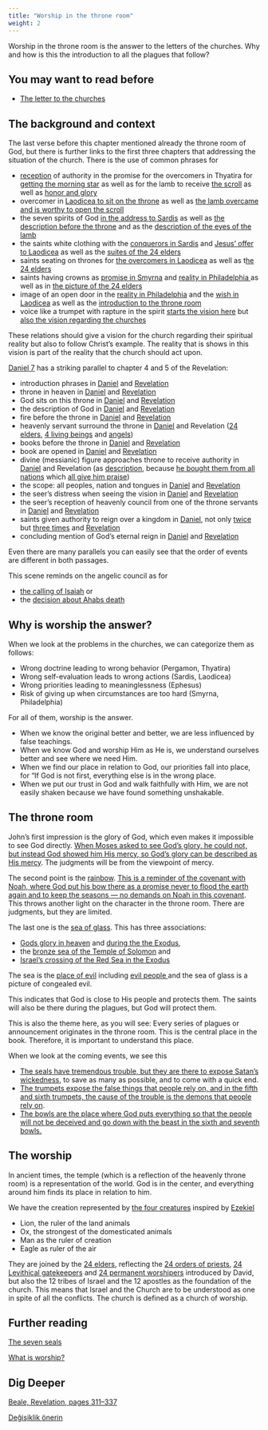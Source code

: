 ```yaml
---
title: "Worship in the throne room"
weight: 2
---
```



Worship in the throne room is the answer to the letters of the churches. Why and how is this the introduction to all the plagues that follow?


## You may want to read before

<a name="a8e2"></a>
- [The letter to the churches](../../../../content/letters/expl/the-letters-to-the-seven-churches)



## The background and context

<a name="3c72"></a>
The last verse before this chapter mentioned already the throne room of God, but there is further links to the first three chapters that addressing the situation of the church. There is the use of common phrases for

- [reception](https://biblehub.com/greek/2983.htm) of authority in the promise for the overcomers in Thyatira for [getting the morning star](https://www.bibleserver.com/NIV/Revelation2%3A28) as well as for the lamb to receive [the scroll](https://www.bibleserver.com/NIV/Revelation5%3A9) as well as [honor and glory](https://www.bibleserver.com/NIV/Revelation5%3A12)
- overcomer in [Laodicea to sit on the throne](https://www.bibleserver.com/NIV/Revelation3%3A21) as well as [the lamb overcame and is worthy to open the scroll](https://www.bibleserver.com/NIV/Revelation5%3A5)
- the seven spirits of God [in the address to Sardis](https://www.bibleserver.com/NIV/Revelation3%3A1) as well as [the description before the throne](https://www.bibleserver.com/NIV/Revelation4%3A5) and as the [description of the eyes of the lamb](https://www.bibleserver.com/NIV/Revelation5%3A6)
- the saints white clothing with the [conquerors in Sardis](https://www.bibleserver.com/NIV/Revelation3%3A5) and [Jesus’ offer to Laodicea](https://www.bibleserver.com/NIV/Revelation3%3A18) as well as the [suites of the 24 elders](https://www.bibleserver.com/NIV/Revelation4%3A4)
- saints seating on thrones for [the overcomers in Laodicea](https://www.bibleserver.com/NIV/Revelation3%3A21) as well as t[he 24 elders](https://www.bibleserver.com/NIV/Revelation4%3A4)
- saints having crowns as [promise in Smyrna](https://www.bibleserver.com/NIV/Revelation2%3A10) and [reality in Philadelphia ](https://www.bibleserver.com/NIV/Revelation3%3A11)as well as in [the picture of the 24 elders](https://www.bibleserver.com/NIV/Revelation4%3A4)
- image of an open door in the [reality in Philadelphia](https://www.bibleserver.com/NIV/Revelation3%3A8) and the [wish in Laodicea](https://www.bibleserver.com/NIV/Revelation3%3A20) as well as the [introduction to the throne room](https://www.bibleserver.com/NIV/Revelation4%3A1)
- voice like a trumpet with rapture in the spirit [starts the vision here](https://www.bibleserver.com/NIV/Revelation4%3A1-2) but [also the vision regarding the churches](https://www.bibleserver.com/NIV/Revelation1%3A10-12)


These relations should give a vision for the church regarding their spiritual reality but also to follow Christ’s example. The reality that is shows in this vision is part of the reality that the church should act upon.

[Daniel 7](https://www.bibleserver.com/NIV/Daniel7) has a striking parallel to chapter 4 and 5 of the Revelation:

- introduction phrases in [Daniel](https://www.bibleserver.com/NIV/Daniel7%3A9) and [Revelation](https://www.bibleserver.com/NIV/Revelation4%3A1)
- throne in heaven in [Daniel](https://www.bibleserver.com/NIV/Daniel7%3A9) and [Revelation](https://www.bibleserver.com/NIV/Revelation4%3A2)
- God sits on this throne in [Daniel](https://www.bibleserver.com/NIV/Daniel7%3A9) and [Revelation](https://www.bibleserver.com/NIV/Revelation4%3A2)
- the description of God in [Daniel](https://www.bibleserver.com/NIV/Daniel7%3A9) and [Revelation](https://www.bibleserver.com/NIV/Revelation4%3A3)
- fire before the throne in [Daniel](https://www.bibleserver.com/NIV/Daniel7%3A9-10) and [Revelation](https://www.bibleserver.com/NIV/Revelation4%3A5)
- heavenly servant surround the throne in [Daniel](https://www.bibleserver.com/NIV/Daniel7%3A10) and Revelation ([24 elders](https://www.bibleserver.com/NIV/Revelation4%3A4), [4 living beings](https://www.bibleserver.com/NIV/Revelation4%3A6-10) and [angels](https://www.bibleserver.com/NIV/Revelation5%3A11))
- books before the throne in [Daniel](https://www.bibleserver.com/NIV/Daniel7%3A10) and [Revelation](https://www.bibleserver.com/NIV/Revelation5%3A1-5)
- book are opened in [Daniel](https://www.bibleserver.com/NIV/Daniel7%3A10) and [Revelation](https://www.bibleserver.com/NIV/Revelation5%3A9)
- divine (messianic) figure approaches throne to receive authority in [Daniel](https://www.bibleserver.com/NIV/Daniel7%3A13-14) and Revelation (as [description](https://www.bibleserver.com/NIV/Revelation5%3A5-7), because [he bought them from all nations](https://www.bibleserver.com/NIV/Revelation5%3A9) which [all give him praise](https://www.bibleserver.com/NIV/Revelation5%3A12-13))
- the scope: all peoples, nation and tongues in [Daniel](https://www.bibleserver.com/NIV/Daniel7%3A14) and [Revelation](https://www.bibleserver.com/NIV/Revelation5%3A9)
- the seer’s distress when seeing the vision in [Daniel](https://www.bibleserver.com/NIV/Daniel7%3A15) and [Revelation](https://www.bibleserver.com/NIV/Revelation5%3A4)
- the seer’s reception of heavenly council from one of the throne servants in [Daniel](https://www.bibleserver.com/NIV/Daniel7%3A16) and [Revelation](https://www.bibleserver.com/NIV/Revelation5%3A5)
- saints given authority to reign over a kingdom in [Daniel](https://www.bibleserver.com/NIV/Daniel7%3A18), not only [twice](https://www.bibleserver.com/NIV/Daniel7%3A22) but [three times](https://www.bibleserver.com/NIV/Daniel7%3A27) and [Revelation](https://www.bibleserver.com/NIV/Revelation5%3A10)
- concluding mention of God’s eternal reign in [Daniel](https://www.bibleserver.com/NIV/Daniel7%3A27) and [Revelation](https://www.bibleserver.com/NIV/Revelation5%3A13-14)


Even there are many parallels you can easily see that the order of events are different in both passages.

This scene reminds on the angelic council as for

- [the calling of Isaiah](https://www.bibleserver.com/NIV/Isaiah6%3A1-9) or
- the [decision about Ahabs death](https://www.bibleserver.com/NIV/1%20Kings22%3A19-23)



## Why is worship the answer?

<a name="c3dc"></a>
When we look at the problems in the churches, we can categorize them as follows:

- Wrong doctrine leading to wrong behavior (Pergamon, Thyatira)
- Wrong self-evaluation leads to wrong actions (Sardis, Laodicea)
- Wrong priorities leading to meaninglessness (Ephesus)
- Risk of giving up when circumstances are too hard (Smyrna, Philadelphia)


For all of them, worship is the answer.

- When we know the original better and better, we are less influenced by false teachings.
- When we know God and worship Him as He is, we understand ourselves better and see where we need Him.
- When we find our place in relation to God, our priorities fall into place, for “If God is not first, everything else is in the wrong place.
- When we put our trust in God and walk faithfully with Him, we are not easily shaken because we have found something unshakable.



## The throne room

<a name="2a89"></a>
John’s first impression is the glory of God, which even makes it impossible to see God directly. [When Moses asked to see God’s glory, he could not, but instead God showed him His mercy, so God’s glory can be described as His mercy](https://www.bibleserver.com/NIV/Exodus33%3A18-20). The judgments will be from the viewpoint of mercy.



The second point is the [rainbow](https://www.bibleserver.com/NIV/Revelation4%3A3). [This is a reminder of the covenant with Noah, where God put his bow there as a promise never to flood the earth again and to keep the seasons — no demands on Noah in this covenant](https://www.bibleserver.com/NIV/Genesis9%3A8-11). This throws another light on the character in the throne room. There are judgments, but they are limited.

The last one is the [sea of glass](https://www.bibleserver.com/NIV/Revelation4%3A6). This has three associations:
- [Gods glory in heaven](https://www.bibleserver.com/NIV/Ezekiel1%3A22) and [during the the Exodus](https://www.bibleserver.com/NIV/Exodus24%3A10),
- the [bronze sea of the Temple of Solomon](https://www.bibleserver.com/NIV/2%20Kings25%3A13) and
- [Israel’s crossing of the Red Sea in the Exodus](https://www.bibleserver.com/NIV/Exodus15%3A8) 

The sea is the [place of evil](https://www.bibleserver.com/NIV/Psalm74%3A10-17) including [evil people ](https://www.bibleserver.com/NIV/Isaiah57%3A20) and the sea of glass is a picture of congealed evil.

This indicates that God is close to His people and protects them. The saints will also be there during the plagues, but God will protect them.

This is also the theme here, as you will see: Every series of plagues or announcement originates in the throne room. This is the central place in the book. Therefore, it is important to understand this place.

When we look at the coming events, we see this
- [The seals have tremendous trouble, but they are there to expose Satan’s wickedness](../../../../content/seals/expl/the-mystery-of-the-four-horse-men), to save as many as possible, and to come with a quick end.
- [The trumpets expose the false things that people rely on, and in the fifth and sixth trumpets, the cause of the trouble is the demons that people rely on](../../../../content/trumpets/expl/the-trumpets-in-revelation).
- [The bowls are the place where God puts everything so that the people will not be deceived and go down with the beast in the sixth and seventh bowls.](../../../../content/bowls/expl/the-bowls-of-wrath)

## The worship

In ancient times, the temple (which is a reflection of the heavenly throne room) is a representation of the world. God is in the center, and everything around him finds its place in relation to him.

We have the creation represented by [the four creatures](https://www.bibleserver.com/NIV/Revelation4%3A7) inspired by [Ezekiel](https://www.bibleserver.com/NIV/Ezekiel1%3A5-21)
- Lion, the ruler of the land animals
- Ox, the strongest of the domesticated animals
- Man as the ruler of creation
- Eagle as ruler of the air

They are joined by the [24 elders](https://www.bibleserver.com/NIV/Revelation4%3A4), reflecting the [24 orders of priests](https://www.bibleserver.com/NIV/1%20Chronicles24%3A3-19), [24 Levithical gatekeepers](https://www.bibleserver.com/NIV/1%20Chronicles26%3A17-19) and [24 permanent worshipers](https://www.bibleserver.com/NIV/1%20Chronicles25) introduced by David, but also the 12 tribes of Israel and the 12 apostles as the foundation of the church. This means that Israel and the Church are to be understood as one in spite of all the conflicts. The church is defined as a church of worship.

## Further reading

[The seven seals](../../../../content/seals/expl/the-book-with-the-seven-seals)

[What is worship?](../../../../topics/power/short/worship)

## Dig Deeper

[Beale, Revelation, pages 311–337](../../../../about/ressources/index.html#beale_rev)


[Değişiklik önerin](https://github.com/revelation-today/revelation-today/blob/main/exampleSite/content/docs/content/worship/expl/worship-in-the-throne-room.md)
